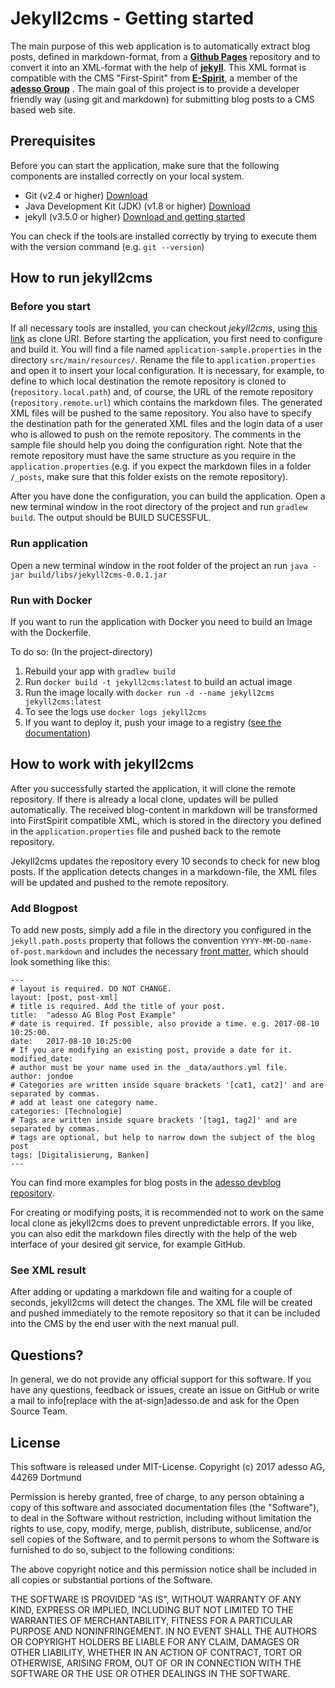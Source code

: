 # Jekyll2cms - Getting started

The main purpose of this web application is to automatically extract blog posts, defined in markdown-format,  from a **[Github Pages](https://pages.github.com/)** repository and to convert it into an XML-format with the help of **[jekyll](https://jekyllrb.com/)**. This XML format is compatible with the CMS "First-Spirit" from **[E-Spirit](http://www.e-spirit.com/de/)**, a member of the **[adesso Group](https://www.adesso.de)** . The main goal of this project is to provide a developer friendly way (using git and markdown) for submitting blog posts to a CMS based web site.

## Prerequisites

Before you can start the application, make sure that the following components are installed correctly on your local system.

* Git (v2.4 or higher) [Download](https://git-scm.com/downloads)
* Java Development Kit (JDK) (v1.8 or higher)  [Download](http://www.oracle.com/technetwork/java/javase/downloads/index.html)
* jekyll (v3.5.0 or higher)  [Download and getting started](https://jekyllrb.com/)

You can check if the tools are installed correctly by trying to execute them with the version command (e.g. `git --version`)

## How to run jekyll2cms

### Before you start
If all necessary tools are installed, you can checkout *jekyll2cms*, using [this link](https://github.com/adessoAG/jekyll2cms.git) as clone URI. Before starting the application, you first need to configure and build it. You will find a file named `application-sample.properties` in the directory `src/main/resources/`. Rename the file to `application.properties` and open it to insert your local configuration. It is necessary, for example, to define to which local destination the remote repository is cloned to (`repository.local.path`) and, of course, the URL of the remote repository (`repository.remote.url`) which contains the markdown files. The generated XML files will be pushed to the same repository. You also have to specify the destination path for the generated XML files and the login data of a user who is allowed to push on the remote repository. The comments in the sample file should help you doing the configuration right. Note that the remote repository must have the same structure as you require in the `application.properties` (e.g. if you expect the markdown files in a folder `/_posts`, make sure that this folder exists on the remote repository). 

After you have done the configuration, you can build the application. Open a new terminal window in the root directory of the project and run `gradlew build`. The output should be BUILD SUCESSFUL. 

### Run application
Open a new terminal window in the root folder of the project an run 
`java -jar build/libs/jekyll2cms-0.0.1.jar`

### Run with Docker
If you want to run the application with Docker you need to build an Image with the Dockerfile.

To do so: (In the project-directory)

1. Rebuild your app with `gradlew build`
2. Run `docker build -t jekyll2cms:latest` to build an actual image
3. Run the image locally with `docker run -d --name jekyll2cms jekyll2cms:latest`
4. To see the logs use `docker logs jekyll2cms`
5. If you want to deploy it, push your image to a registry ([see the documentation](https://docs.docker.com/engine/reference/commandline/push/))

## How to work with jekyll2cms
After you successfully started the application, it will clone the remote repository. If there is already a local clone, updates will be pulled automatically. The received blog-content in markdown will be transformed into FirstSpirit compatible XML, which is stored in the directory you defined in the `application.properties` file and pushed back to the remote repository. 

Jekyll2cms updates the repository every 10 seconds to check for new blog posts. If the application detects changes in a markdown-file, the XML files will be updated and pushed to the remote repository.  

### Add Blogpost
To add new posts, simply add a file in the directory you configured in the `jekyll.path.posts` property that follows the convention `YYYY-MM-DD-name-of-post.markdown` and includes the necessary [front matter](https://jekyllrb.com/docs/frontmatter/), which should look something like this:

    ---
    # layout is required. DO NOT CHANGE.
    layout: [post, post-xml]
    # title is required. Add the title of your post.
    title:  "adesso AG Blog Post Example"
    # date is required. If possible, also provide a time. e.g. 2017-08-10 10:25:00.
    date:   2017-08-10 10:25:00 
    # If you are modifying an existing post, provide a date for it.
    modified_date:
    # author must be your name used in the _data/authors.yml file.
    author: jondoe
    # Categories are written inside square brackets '[cat1, cat2]' and are separated by commas.
    # add at least one category name.
    categories: [Technologie]
    # Tags are written inside square brackets '[tag1, tag2]' and are separated by commas.
    # tags are optional, but help to narrow down the subject of the blog post
    tags: [Digitalisierung, Banken]
    ---

You can find more examples for blog posts in the [adesso devblog repository](https://github.com/adessoAG/devblog/tree/master/_posts).

For creating or modifying posts, it is recommended not to work on the same local clone as jekyll2cms does to prevent unpredictable errors. If you like,  you can also edit the markdown files directly with the help of the web interface of your desired git service, for example GitHub.

### See XML result
After adding or updating a markdown file and waiting for a couple of seconds, jekyll2cms will detect the changes. The XML file will be created and pushed immediately to the remote repository so that it can be included into the CMS by the end user with the next manual pull.  

## Questions?
In general, we do not provide any official support for this software. If you have any questions, feedback or issues, create an issue on GitHub or write a mail to info[replace with the at-sign]adesso.de and ask for the Open Source Team. 

## License
This software is released under MIT-License. Copyright (c) 2017 adesso AG, 44269 Dortmund


Permission is hereby granted, free of charge, to any person obtaining a copy of this software and associated documentation files (the "Software"), to deal in the Software without restriction, including without limitation the rights to use, copy, modify, merge, publish, distribute, sublicense, and/or sell copies of the Software, and to permit persons to whom the Software is furnished to do so, subject to the following conditions:

The above copyright notice and this permission notice shall be included in all copies or substantial portions of the Software.

THE SOFTWARE IS PROVIDED "AS IS", WITHOUT WARRANTY OF ANY KIND, EXPRESS OR IMPLIED, INCLUDING BUT NOT LIMITED TO THE WARRANTIES OF MERCHANTABILITY, FITNESS FOR A PARTICULAR PURPOSE AND NONINFRINGEMENT. IN NO EVENT SHALL THE AUTHORS OR COPYRIGHT HOLDERS BE LIABLE FOR ANY CLAIM, DAMAGES OR OTHER LIABILITY, WHETHER IN AN ACTION OF CONTRACT, TORT OR OTHERWISE, ARISING FROM, OUT OF OR IN CONNECTION WITH THE SOFTWARE OR THE USE OR OTHER DEALINGS IN THE SOFTWARE.


